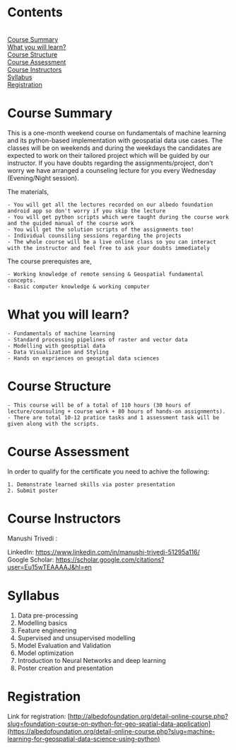 # Contents
<br/> [Course Summary](#course-summary)
<br/> [What you will learn?](#what-you-will-learn-?)
<br/> [Course Structure](#course-structure)
<br/> [Course Assessment](#course-assessment)
<br/> [Course Instructors](#course-instructors)
<br/> [Syllabus](#syllabus)
<br/> [Registration](#registration)

# Course Summary

This is a one-month weekend course on fundamentals of machine learning and its python-based implementation with geospatial data use cases. The classes will be on weekends and during the weekdays the candidates are expected to work on their tailored project which will be guided by our instructor. If you have doubts regarding the assignments/project, don't worry we have arranged a counseling lecture for you every Wednesday (Evening/Night session). 

The materials, 

    - You will get all the lectures recorded on our albedo foundation android app so don't worry if you skip the lecture
    - You will get python scripts which were taught during the course work and the guided manual of the course work
    - You will get the solution scripts of the assignments too!
    - Individual counsiling sessions regarding the projects
    - The whole course will be a live online class so you can interact with the instructor and feel free to ask your doubts immediately 

The course prerequistes are, 

    - Working knowledge of remote sensing & Geospatial fundamental concepts. 
    - Basic computer knowledge & working computer

# What you will learn?

    - Fundamentals of machine learning
    - Standard processing pipelines of raster and vector data
    - Modelling with geosptial data
    - Data Visualization and Styling
    - Hands on expriences on geosptial data sciences
    
# Course Structure

    - This course will be of a total of 110 hours (30 hours of lecture/counsuling + course work + 80 hours of hands-on assignments). 
    - There are total 10-12 pratice tasks and 1 assessment task will be given along with the scripts. 

# Course Assessment

In order to qualify for the certificate you need to achive the following:

    1. Demonstrate learned skills via poster presentation
    2. Submit poster

# Course Instructors

Manushi Trivedi : 

LinkedIn: https://www.linkedin.com/in/manushi-trivedi-51295a116/
<br/> Google Scholar: https://scholar.google.com/citations?user=Eu15wTEAAAAJ&hl=en

# Syllabus

1. Data pre-processing
2. Modelling basics
3. Feature engineering
4. Supervised and unsupervised modelling
5. Model Evaluation and Validation
6. Model optimization
7. Introduction to Neural Networks and deep learning
8. Poster creation and presentation

# Registration

Link for registration: [http://albedofoundation.org/detail-online-course.php?slug=foundation-course-on-python-for-geo-spatial-data-application](https://albedofoundation.org/detail-online-course.php?slug=machine-learning-for-geospatial-data-science-using-python)

